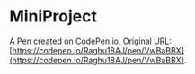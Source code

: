 # MiniProject

A Pen created on CodePen.io. Original URL: [https://codepen.io/Raghu18AJ/pen/VwBaBBX](https://codepen.io/Raghu18AJ/pen/VwBaBBX).

